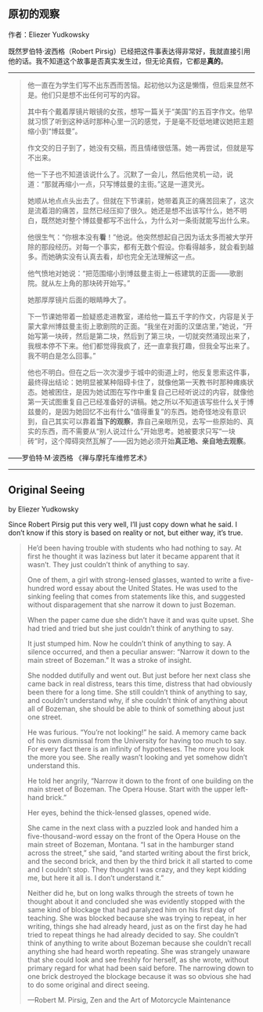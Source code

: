 ## 原初的观察

作者：Eliezer Yudkowsky

既然罗伯特·波西格（Robert Pirsig）已经把这件事表达得非常好，我就直接引用他的话。我不知道这个故事是否真实发生过，但无论真假，它都是**真的**。

---

> 他一直在为学生们写不出东西而苦恼。起初他以为这是懒惰，但后来显然不是。他们只是想不出任何可写的内容。
>
> 其中有个戴着厚镜片眼镜的女孩，想写一篇关于“美国”的五百字作文。他早就习惯了听到这种话时那种心里一沉的感觉，于是毫不贬低地建议她把主题缩小到“博兹曼”。
>
> 作文交的日子到了，她没有交稿，而且情绪很低落。她一再尝试，但就是写不出来。
>
> 他一下子也不知道该说什么了。沉默了一会儿，然后他灵机一动，说道：“那就再缩小一点，只写博兹曼的主街。”这是一道灵光。
>
> 她顺从地点点头出去了。但就在下节课前，她带着真正的痛苦回来了，这次是流着泪的痛苦，显然已经压抑了很久。她还是想不出该写什么，她不明白，既然她对整个博兹曼都写不出什么，为什么对一条街就能写出什么来。
>
> 他很生气：“你根本没有**看**！”他说。他突然想起自己因为话太多而被大学开除的那段经历。对每一个事实，都有无数个假设。你看得越多，就会看到越多。而她确实没有认真去看，却也完全无法理解这一点。
>
> 他气愤地对她说：“把范围缩小到博兹曼主街上一栋建筑的正面——歌剧院。就从左上角的那块砖开始写。”
>
> 她那厚厚镜片后面的眼睛睁大了。
>
> 下一节课她带着一脸疑惑走进教室，递给他一篇五千字的作文，内容是关于蒙大拿州博兹曼主街上歌剧院的正面。“我坐在对面的汉堡店里，”她说，“开始写第一块砖，然后是第二块，然后到了第三块，一切就突然涌现出来了，我根本停不下来。他们都觉得我疯了，还一直拿我打趣，但我全写出来了。我不明白是怎么回事。”
>
> 他也不明白。但在之后一次次漫步于城中的街道上时，他反复思索这件事，最终得出结论：她明显被某种阻碍卡住了，就像他第一天教书时那种瘫痪状态。她被困住，是因为她试图在写作中重复自己已经听说过的内容，就像他第一天试图重复自己已经准备好的讲稿。她之所以不知道该写些什么关于博兹曼的，是因为她回忆不出有什么“值得重复”的东西。她奇怪地没有意识到，自己其实可以靠着**当下的观察**，靠自己亲眼所见，去写一些原始的、真实的东西，而不需要从“别人说过什么”开始思考。她被要求只写“一块砖”时，这个障碍突然瓦解了——因为她必须开始**真正地、亲自地去观察**。

——罗伯特·M·波西格
《禅与摩托车维修艺术》

---

## Original Seeing

by Eliezer Yudkowsky

Since Robert Pirsig put this very well, I’ll just copy down what he said. I don’t know if this story is based on reality or not, but either way, it’s true.

> He’d been having trouble with students who had nothing to say. At first he thought it was laziness but later it became apparent that it wasn’t. They just couldn’t think of anything to say.
> 
> One of them, a girl with strong-lensed glasses, wanted to write a five-hundred word essay about the United States. He was used to the sinking feeling that comes from statements like this, and suggested without disparagement that she narrow it down to just Bozeman.
> 
> When the paper came due she didn’t have it and was quite upset. She had tried and tried but she just couldn’t think of anything to say.
> 
> It just stumped him. Now he couldn’t think of anything to say. A silence occurred, and then a peculiar answer: “Narrow it down to the main street of Bozeman.” It was a stroke of insight.
> 
> She nodded dutifully and went out. But just before her next class she came back in real distress, tears this time, distress that had obviously been there for a long time. She still couldn’t think of anything to say, and couldn’t understand why, if she couldn’t think of anything about all of Bozeman, she should be able to think of something about just one street.
> 
> He was furious. “You’re not looking!” he said. A memory came back of his own dismissal from the University for having too much to say. For every fact there is an infinity of hypotheses. The more you look the more you see. She really wasn’t looking and yet somehow didn’t understand this.
> 
> He told her angrily, “Narrow it down to the front of one building on the main street of Bozeman. The Opera House. Start with the upper left-hand brick.”
> 
> Her eyes, behind the thick-lensed glasses, opened wide.
> 
> She came in the next class with a puzzled look and handed him a five-thousand-word essay on the front of the Opera House on the main street of Bozeman, Montana. “I sat in the hamburger stand across the street,” she said, “and started writing about the first brick, and the second brick, and then by the third brick it all started to come and I couldn’t stop. They thought I was crazy, and they kept kidding me, but here it all is. I don’t understand it.”
> 
> Neither did he, but on long walks through the streets of town he thought about it and concluded she was evidently stopped with the same kind of blockage that had paralyzed him on his first day of teaching. She was blocked because she was trying to repeat, in her writing, things she had already heard, just as on the first day he had tried to repeat things he had already decided to say. She couldn’t think of anything to write about Bozeman because she couldn’t recall anything she had heard worth repeating. She was strangely unaware that she could look and see freshly for herself, as she wrote, without primary regard for what had been said before. The narrowing down to one brick destroyed the blockage because it was so obvious she had to do some original and direct seeing.
> 
> 
> —Robert M. Pirsig,
> Zen and the Art of Motorcycle Maintenance